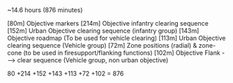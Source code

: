 ~14.6 hours (876 minutes)

[80m]  Objective markers
[214m] Objective infantry clearing sequence
[152m] Urban Objective clearing sequence (infantry group)
[143m] Objective roadmap (To be used for vehicle clearing)
[113m] Urban Objective clearing sequence (Vehicle group)
[72m]  Zone positions (radial) & zone-cone (to be used in firesupport/flanking functions)
[102m] Objective Flank ---> clear sequence (Vehicle group, non urban objective)

80
+214
+152
+143
+113
+72
+102
= 876
